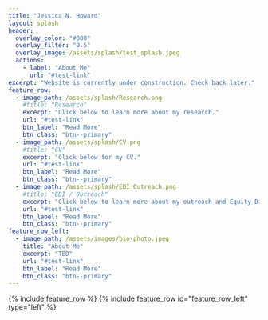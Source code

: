 ```yaml
---
title: "Jessica N. Howard"
layout: splash
header:
  overlay_color: "#000"
  overlay_filter: "0.5"
  overlay_image: /assets/splash/test_splash.jpeg
  actions:
    - label: "About Me"
      url: "#test-link"
excerpt: "Website is currently under construction. Check back later."
feature_row:
  - image_path: /assets/splash/Research.png
    #title: "Research"
    excerpt: "Click below to learn more about my research."
    url: "#test-link"
    btn_label: "Read More"
    btn_class: "btn--primary"
  - image_path: /assets/splash/CV.png
    #title: "CV"
    excerpt: "Click below for my CV."
    url: "#test-link"
    btn_label: "Read More"
    btn_class: "btn--primary"
  - image_path: /assets/splash/EDI_Outreach.png
    #title: "EDI / Outreach"
    excerpt: "Click below to learn more about my outreach and Equity Diversity and Inclusion (EDI) work."
    url: "#test-link"
    btn_label: "Read More"
    btn_class: "btn--primary"
feature_row_left:
  - image_path: /assets/images/bio-photo.jpeg
    title: "About Me"
    excerpt: "TBD"
    url: "#test-link"
    btn_label: "Read More"
    btn_class: "btn--primary"
---
```

{% include feature_row %}
{% include feature_row id="feature_row_left" type="left" %}

